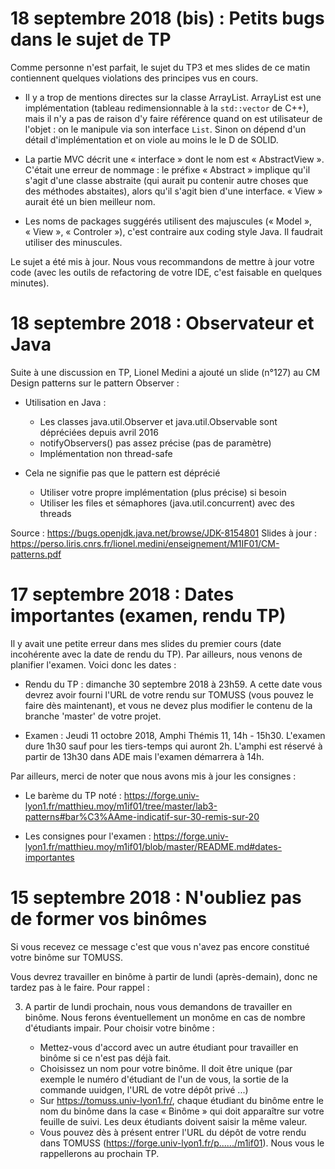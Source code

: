 # 18 septembre 2018 (bis) : Petits bugs dans le sujet de TP

Comme personne n'est parfait, le sujet du TP3 et mes slides de ce
matin contiennent quelques violations des principes vus en cours.

- Il y a trop de mentions directes sur la classe ArrayList. ArrayList
  est une implémentation (tableau redimensionnable à la `std::vector` de
  C++), mais il n'y a pas de raison d'y faire référence quand on est
  utilisateur de l'objet : on le manipule via son interface `List`.
  Sinon on dépend d'un détail d'implémentation et on viole au moins le
  le D de SOLID.

- La partie MVC décrit une « interface » dont le nom est
  « AbstractView ». C'était une erreur de nommage : le préfixe
  « Abstract » implique qu'il s'agit d'une classe abstraite (qui
  aurait pu contenir autre choses que des méthodes abstaites), alors
  qu'il s'agit bien d'une interface. « View » aurait été un bien
  meilleur nom.

- Les noms de packages suggérés utilisent des majuscules (« Model »,
  « View », « Controler »), c'est contraire aux coding style Java. Il
  faudrait utiliser des minuscules.
  
Le sujet a été mis à jour. Nous vous recommandons de mettre à jour
votre code (avec les outils de refactoring de votre IDE, c'est
faisable en quelques minutes).

# 18 septembre 2018 : Observateur et Java

Suite à une discussion en TP, Lionel Medini a ajouté un slide (n°127)
au CM Design patterns sur le pattern Observer :

* Utilisation en Java :
  - Les classes java.util.Observer et java.util.Observable sont dépréciées depuis avril 2016
  - notifyObservers() pas assez précise (pas de paramètre)
  - Implémentation non thread-safe

* Cela ne signifie pas que le pattern est déprécié
  - Utiliser votre propre implémentation (plus précise) si besoin
  - Utiliser les files et sémaphores (java.util.concurrent) avec des threads

Source : https://bugs.openjdk.java.net/browse/JDK-8154801
Slides à jour : https://perso.liris.cnrs.fr/lionel.medini/enseignement/M1IF01/CM-patterns.pdf

# 17 septembre 2018 : Dates importantes (examen, rendu TP)

Il y avait une petite erreur dans mes slides du premier cours (date incohérente avec la date de rendu du TP). Par ailleurs, nous venons de planifier l'examen. Voici donc les dates :

* Rendu du TP : dimanche 30 septembre 2018 à 23h59. A cette date vous devrez avoir fourni l'URL de votre rendu sur TOMUSS (vous pouvez le faire dès maintenant), et vous ne devez plus modifier le contenu de la branche 'master' de votre projet.

* Examen : Jeudi 11 octobre 2018, Amphi Thémis 11, 14h - 15h30. L'examen dure 1h30 sauf pour les tiers-temps qui auront 2h. L'amphi est réservé à partir de 13h30 dans ADE mais l'examen démarrera à 14h.

Par ailleurs, merci de noter que nous avons mis à jour les consignes :

* Le barème du TP noté : https://forge.univ-lyon1.fr/matthieu.moy/m1if01/tree/master/lab3-patterns#bar%C3%AAme-indicatif-sur-30-remis-sur-20

* Les consignes pour l'examen : https://forge.univ-lyon1.fr/matthieu.moy/m1if01/blob/master/README.md#dates-importantes

# 15 septembre 2018 : N'oubliez pas de former vos binômes

Si vous recevez ce message c'est que vous n'avez pas encore constitué votre binôme sur TOMUSS.

Vous devrez travailler en binôme à partir de lundi (après-demain), donc ne tardez pas à le faire. Pour rappel :

3) A partir de lundi prochain, nous vous demandons de travailler en binôme. Nous ferons éventuellement un monôme en cas de nombre d'étudiants impair. Pour choisir votre binôme :

   - Mettez-vous d'accord avec un autre étudiant pour travailler en binôme si ce n'est pas déjà fait.
   - Choisissez un nom pour votre binôme. Il doit être unique (par exemple le numéro d'étudiant de l'un de vous, la sortie de la commande uuidgen, l'URL de votre dépôt privé ...)
   - Sur https://tomuss.univ-lyon1.fr/, chaque étudiant du binôme entre le nom du binôme dans la case « Binôme » qui doit apparaître sur votre feuille de suivi. Les deux étudiants doivent saisir la même valeur.
   - Vous pouvez dès à présent entrer l'URL du dépôt de votre rendu dans TOMUSS (https://forge.univ-lyon1.fr/p....../m1if01). Nous vous le rappellerons au prochain TP.
